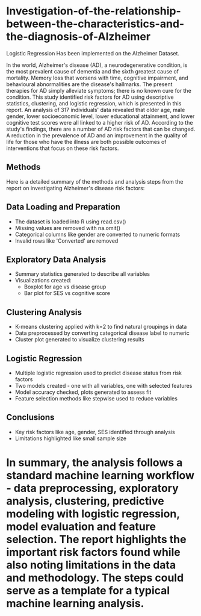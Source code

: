 # Investigation-of-the-relationship-between-the-characteristics-and-the-diagnosis-of-Alzheimer
Logistic Regression Has been implemented on the Alzheimer Dataset.

In the world, Alzheimer's disease (AD), a neurodegenerative condition, is the most prevalent 
cause of dementia and the sixth greatest cause of mortality. Memory loss that worsens with 
time, cognitive impairment, and behavioural abnormalities are the disease's hallmarks. The 
present therapies for AD simply alleviate symptoms; there is no known cure for the 
condition.
This study identified risk factors for AD using descriptive statistics, clustering, and logistic 
regression, which is presented in this report. An analysis of 317 individuals' data revealed 
that older age, male gender, lower socioeconomic level, lower educational attainment, and 
lower cognitive test scores were all linked to a higher risk of AD.
According to the study's findings, there are a number of AD risk factors that can be changed. 
A reduction in the prevalence of AD and an improvement in the quality of life for those who 
have the illness are both possible outcomes of interventions that focus on these risk factors.

## Methods

Here is a detailed summary of the methods and analysis steps from the report on investigating Alzheimer's disease risk factors:

## Data Loading and Preparation

- The dataset is loaded into R using read.csv()
- Missing values are removed with na.omit() 
- Categorical columns like gender are converted to numeric formats
- Invalid rows like 'Converted' are removed

## Exploratory Data Analysis 

- Summary statistics generated to describe all variables
- Visualizations created:
  - Boxplot for age vs disease group
  - Bar plot for SES vs cognitive score

## Clustering Analysis

- K-means clustering applied with k=2 to find natural groupings in data
- Data preprocessed by converting categorical disease label to numeric
- Cluster plot generated to visualize clustering results

## Logistic Regression 

- Multiple logistic regression used to predict disease status from risk factors
- Two models created - one with all variables, one with selected features
- Model accuracy checked, plots generated to assess fit
- Feature selection methods like stepwise used to reduce variables 

## Conclusions

- Key risk factors like age, gender, SES identified through analysis
- Limitations highlighted like small sample size

# In summary, the analysis follows a standard machine learning workflow - data preprocessing, exploratory analysis, clustering, predictive modeling with logistic regression, model evaluation and feature selection. The report highlights the important risk factors found while also noting limitations in the data and methodology. The steps could serve as a template for a typical machine learning analysis.
